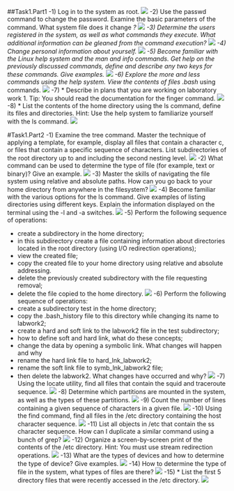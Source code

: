 ##Task1.Part1
-1) Log in to the system as root.
![](/1.png)
-2) Use the passwd command to change the password. Examine the basic parameters of the command. What system file does it change *?
![](/2.png)
-3) Determine the users registered in the system, as well as what commands they execute. What additional information can be gleaned from the command execution?
![](/3.png)
-4) Change personal information about yourself.
![](/4.png)
-5) Become familiar with the Linux help system and the man and info commands. Get help on the previously discussed commands, define and describe any two keys for these commands. Give examples.
![](/5.png)
-6) Explore the more and less commands using the help system. View the contents of files .bash* using commands.
![](/6.png)
-7) * Describe in plans that you are working on laboratory work 1. Tip: You should read the documentation for the finger command.
![](/7.png)
-8) * List the contents of the home directory using the ls command, define its files and directories. Hint: Use the help system to familiarize yourself with the ls command.
![](/8.png)

#Task1.Part2
-1) Examine the tree command. Master the technique of applying a template, for example, display all files that contain a character c, or files that contain a specific sequence of characters. List subdirectories of the root directory up to and including the second nesting level.
![](/11.png)
-2) What command can be used to determine the type of file (for example, text or binary)? Give an example.
![](/12.png)
-3) Master the skills of navigating the file system using relative and absolute paths. How can you go back to your home directory from anywhere in the filesystem?
![](/13.png)
-4) Become familiar with the various options for the ls command. Give examples of listing directories using different keys. Explain the information displayed on the terminal using the -l and -a switches.
![](/14.png)
-5) Perform the following sequence of operations:
- create a subdirectory in the home directory;
- in this subdirectory create a file containing information about directories located in the root directory (using I/O redirection operations);
- view the created file;
- copy the created file to your home directory using relative and absolute addressing.
- delete the previously created subdirectory with the file requesting removal;
- delete the file copied to the home directory.
![](/15.png)
-6) Perform the following sequence of operations:
- create a subdirectory test in the home directory;
- copy the .bash_history file to this directory while changing its name to labwork2;
- create a hard and soft link to the labwork2 file in the test subdirectory;
- how to define soft and hard link, what do these concepts;
- change the data by opening a symbolic link. What changes will happen and why
- rename the hard link file to hard_lnk_labwork2;
- rename the soft link file to symb_lnk_labwork2 file;
- then delete the labwork2. What changes have occurred and why?
![](/16.png)
-7) Using the locate utility, find all files that contain the squid and traceroute sequence.
![](/17.png)
-8) Determine which partitions are mounted in the system, as well as the types of these partitions.
![](/18.png)
-9) Count the number of lines containing a given sequence of characters in a given file.
![](/19.png)
-10) Using the find command, find all files in the /etc directory containing the host character sequence.
![](/110.png)
-11) List all objects in /etc that contain the ss character sequence. How can I duplicate a similar command using a bunch of grep?
![](/111.png)
-12) Organize a screen-by-screen print of the contents of the /etc directory. Hint: You must use stream redirection operations.
![](/112.png)
-13) What are the types of devices and how to determine the type of device? Give examples.
![](/113.png)
-14) How to determine the type of file in the system, what types of files are there?
![](/114.png)
-15) * List the first 5 directory files that were recently accessed in the /etc directory.
![](/115.png)
